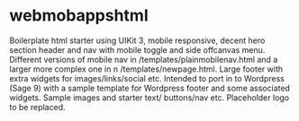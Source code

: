 # webmobappshtml
Boilerplate html starter using UIKit 3, mobile responsive, decent hero section header and nav with mobile toggle and side offcanvas menu. Different versions of mobile nav in /templates/plainmobilenav.html and a larger more complex one in n /templates/newpage.html. Large footer with extra widgets for images/links/social etc.
Intended to port in to Wordpress (Sage 9) with a sample template for Wordpress footer and some associated widgets.
Sample images and starter text/ buttons/nav etc.
Placeholder logo to be replaced.
